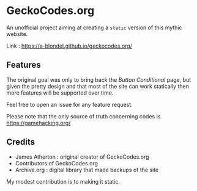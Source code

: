 # GeckoCodes.org

An unofficial project aiming at creating a `static` version of this mythic website.

Link : https://a-blondel.github.io/geckocodes.org/

## Features

The original goal was only to bring back the *Button Conditional* page, but given the pretty design and that most of the site can work statically then more features will be supported over time.

Feel free to open an issue for any feature request.

Please note that the only source of truth concerning codes is https://gamehacking.org/

## Credits

- James Atherton : original creator of GeckoCodes.org
- Contributors of GeckoCodes.org
- Archive.org : digital library that made backups of the site 

My modest contribution is to making it static.

